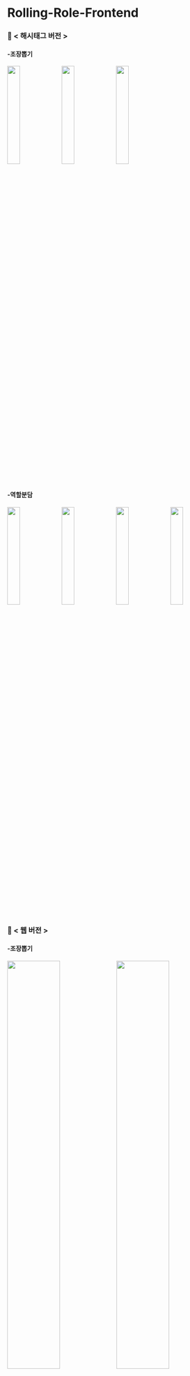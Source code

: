 # Rolling-Role-Frontend <br/>
### 🍰 < 해시태그 버전 >
<div>
  
  #### -조장뽑기
  <img src="https://user-images.githubusercontent.com/47634717/98065685-68f9dd80-1e98-11eb-839d-38104cc40844.png" width="24%"/>
  <img src="https://user-images.githubusercontent.com/47634717/98065690-69927400-1e98-11eb-879e-8541207239f2.png" width="24%"/>
  <img src="https://user-images.githubusercontent.com/47634717/98065691-69927400-1e98-11eb-8117-1f2b1a740109.png" width="24%"/><br/><br/>
  
  #### -역할분담
  <img src="https://user-images.githubusercontent.com/47634717/98065692-6a2b0a80-1e98-11eb-9166-7bea05994e56.png" width="24%"/>
  <img src="https://user-images.githubusercontent.com/47634717/98065694-6a2b0a80-1e98-11eb-9887-dbf825e359e4.png" width="24%"/>
  <img src="https://user-images.githubusercontent.com/47634717/98065696-6ac3a100-1e98-11eb-808d-5eff3fcafd2a.png" width="24%"/>
  <img src="https://user-images.githubusercontent.com/47634717/98065682-68614700-1e98-11eb-8296-b6344fceec9a.png" width="24%"/>
</div>

### 🍰 < 웹 버전 >
<div>
  
  #### -조장뽑기
  <img src="https://user-images.githubusercontent.com/47634717/98064781-7ada8100-1e96-11eb-90ba-2a5684db9516.png" width="49%"/>
  <img src="https://user-images.githubusercontent.com/47634717/98064785-7ca44480-1e96-11eb-8841-bf0e0c2b8d1f.png" width="49%"/>
  <img src="https://user-images.githubusercontent.com/47634717/98064786-7f9f3500-1e96-11eb-9d4d-d93e8c61947b.png" width="49%"/><br/><br/>
  
  #### -역할분담
  <img src="https://user-images.githubusercontent.com/47634717/98064810-8ded5100-1e96-11eb-9421-a79e40741e09.png" width="49%"/>
  <img src="https://user-images.githubusercontent.com/47634717/98064818-934a9b80-1e96-11eb-8668-956b1bfb0214.png" width="49%"/>
  <img src="https://user-images.githubusercontent.com/47634717/98064785-7ca44480-1e96-11eb-8841-bf0e0c2b8d1f.png" width="49%"/>
  <img src="https://user-images.githubusercontent.com/47634717/98064828-9776b900-1e96-11eb-8c84-92ecb5e3135f.png" width="49%"/>
</div>
<hr/>

### 🍰 < 오픈소스 >

#### 1. 랜덤 주사위 <br/>
### [🎲 랜덤 주사위 오픈소스 바로가기](https://codepen.io/danbi-lee/pen/zYvomBb?editors=0110)<br/>
🍭 색상 파스텔톤으로 변경<br/>
🍭 floor함수 사용(0~5)으로 인해 6눈이 안나오던 현상 👉 ceil 함수 사용(1~6)으로 해결 <br/>
🍭 첫회전시 잘 안도는 경향이 있어 rolling role에 맞게 첫회전에도 많이 돌도록 transform 변경<br/>
<img src="https://user-images.githubusercontent.com/47634717/98327064-0e968380-2036-11eb-8f26-4bea6e63ee18.png" width="40%"/><br/><br/>
#### 2. 투표시스템 <br/>
### [🙋‍ 투표시스템 오픈소스 바로가기](https://github.com/sekharpasem/VotingSystem)<br/>   
